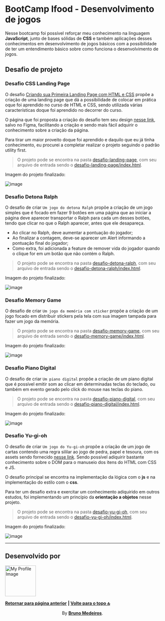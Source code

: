 # BootCamp Ifood - Desenvolvimento de jogos

Nesse bootcamp foi possível reforçar meu conhecimento na linguagem **JavaScript**, junto de bases sólidas de **CSS** e também aplicações desses conhecimentos em desenvolvimento de jogos básicos com a possibilidade de ter um entendimento básico sobre como funciona o desenvolvimento de jogos.

## Desafio de projeto

### Desafio CSS Landing Page

O desafio [Criando sua Primeira Landing Page com HTML e CSS](https://github.com/digitalinnovationone/trilha-css-desafio-01) propõe a criação de uma landing page que dá a possibilidade de colocar em prática oque foi aprendido no curso de HTML e CSS, sendo utilizada várias características doque foi aprendido no decorrer do curso.

O página que foi proposta a criação do desafio tem seu design [nesse link](https://www.figma.com/file/3PiokoJj9IhGDnNiWAJbz7/DIO---Desafio-01?node-id=2%3A6), salvo no Figma, facilitando a criação e sendo mais fácil adquirir o conhecimento sobre a criação da página.

Para tirar um maior proveito doque foi aprendido e daquilo que eu já tinha conhecimento, eu procurei a completar realizar o projeto seguindo o padrão utility first.

> O projeto pode se encontra na pasta [desafio-landing-page](https://github.com/BrunoMedeiros14/CoursesAndChallenges/tree/main/Dio/Ifood_Games/desafio-landing-page/), com seu arquivo de entrada sendo o [desafio-landing-page/index.html](./desafio-landing-page/index.html).

Imagem do projeto finalizado:

![image](./desafio-landing-page/assets/images/site-screenshot.jpeg 'Imagem site finalizado')

### Desafio Detona Ralph

O desafio de criar `Um jogo do detona Ralph` propõe a criação de um jogo simples que é focado em fazer 9 botões em uma página que ao iniciar a página deve aparecer transportar o Ralph para cada um desses botões, tendo que clicar no que o Ralph aparecer, antes que ele desapareça.

- Ao clicar no Ralph, deve aumentar a pontuação do jogador;
- Ao finalizar a contagem, deve-se aparecer um Alert informando a pontuação final do jogador;
- Como extra, foi adicionada a feature de remover vida do jogador quando o clique for em um botão que não contém o Ralph.

> O projeto pode se encontra na pasta [desafio-detona-ralph](https://github.com/BrunoMedeiros14/CoursesAndChallenges/tree/main/Dio/Ifood_Games/desafio-detona-ralph/), com seu arquivo de entrada sendo o [desafio-detona-ralph/index.html](./desafio-detona-ralph/index.html).

Imagem do projeto finalizado:

![image](./desafio-detona-ralph/src/images/game-screenshot.png 'Imagem game finalizado')

### Desafio Memory Game

O desafio de criar `Um jogo da memória com sticker` propõe a criação de um jogo focado em distribuir stickers pela tela com sua imagem tampada para fazer um jogo da memória.

> O projeto pode se encontra na pasta [desafio-memory-game](https://github.com/BrunoMedeiros14/CoursesAndChallenges/tree/main/Dio/Ifood_Games/desafio-memory-game/), com seu arquivo de entrada sendo o [desafio-memory-game/index.html](./desafio-memory-game/index.html).

Imagem do projeto finalizado:

![image](./desafio-memory-game/src/images/game-screenshot.jpeg 'Imagem game finalizado')

### Desafio Piano Digital

O desafio de criar `Um piano digital` propõe a criação de um piano digital que é possível emitir som ao clicar em determinadas teclas do teclado, ou também em evento gerado pelo click do mouse nas teclas do piano.

> O projeto pode se encontra na pasta [desafio-piano-digital](https://github.com/BrunoMedeiros14/CoursesAndChallenges/tree/main/Dio/Ifood_Games/desafio-piano-digital/), com seu arquivo de entrada sendo o [desafio-piano-digital/index.html](./desafio-piano-digital/index.html).

Imagem do projeto finalizado:

![image](./desafio-piano-digital/src/images/game-screenshot.jpeg 'Imagem game finalizado')

### Desafio Yu-gi-oh

O desafio de criar `Um jogo do Yu-gi-oh` propõe a criação de um jogo de cartas contendo uma regra sililar ao jogo de pedra, papel e tesoura, com os assets sendo fornecido [nesse link](https://github.com/digitalinnovationone/js-yugioh-assets 'link assets'). Sendo possível adiquirir bastante conhecimento sobre o DOM para o manuseio dos itens do HTML com CSS e JS.

O desafio principal se encontra na implementação da lógica com o **js** e na implementação do estilo com o **css**.

Para ter um desafio extra e exercitar um conhecimento adiquirido em outros estudos, foi implementando um princípio da **orientação a objetos** nesse projeto.

> O projeto pode se encontra na pasta [desafio-yu-gi-oh](https://github.com/BrunoMedeiros14/CoursesAndChallenges/tree/main/Dio/Ifood_Games/desafio-yu-gi-oh/), com seu arquivo de entrada sendo o [desafio-yu-gi-oh/index.html](./desafio-yu-gi-oh/index.html).

Imagem do projeto finalizado:

![image](./desafio-yu-gi-oh/src/assets/icons/screenshot.jpeg 'Imagem game finalizado')

---

## Desenvolvido por

[<img width="100px" src="https://avatars.githubusercontent.com/u/100999610" alt="My Profile Image"/>](https://github.com/BrunoMedeiros14 'Perfil no GitHub (BrunoMedeiros)')

**[Retornar para página anterior](../README.md)**
<strong> | <a href="#top">Volte para o topo 🔝</a> </strong>

<p align="center">By <strong><a href="https://github.com/BrunoMedeiros14">Bruno Medeiros</a></strong>.</p>
